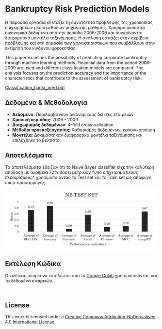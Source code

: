 # Bankruptcy Risk Prediction Models

Η παρούσα εργασία εξετάζει τη δυνατότητα πρόβλεψης της χρεοκοπίας επιχειρήσεων μέσω μεθόδων μηχανικής μάθησης. Χρησιμοποιούνται οικονομικά δεδομένα από την περίοδο 2006-2009 και συγκρίνονται διαφορετικά μοντέλα ταξινόμησης. Η ανάλυση εστιάζει στην ακρίβεια πρόβλεψης και στη σημασία των χαρακτηριστικών που συμβάλλουν στην εκτίμηση του κινδύνου χρεοκοπίας.

This paper examines the possibility of predicting corporate bankruptcy through machine learning methods. Financial data from the period 2006-2009 are used and different classification models are compared. The analysis focuses on the prediction accuracy and the importance of the characteristics that contribute to the assessment of bankruptcy risk.

[Classification_bankr_pred.pdf](Classification_bankr_pred.pdf)

## Δεδομένα & Μεθοδολογία
- **Δεδομένα**: Περιλαμβάνουν οικονομικούς δείκτες εταιρειών.
- **Χρονική περίοδος**: 2006 - 2009.
- **Διαχωρισμός δεδομένων**: 4-fold cross-validation.
- **Μέθοδοι προεπεξεργασίας**: Καθαρισμός δεδομένων, κανονικοποίηση.
- **Μοντέλα**: Δοκιμάστηκαν διαφορετικά μοντέλα ταξινόμησης και επιλέχθηκε το βέλτιστο.

## Αποτελέσματα
Τα αποτελέσματα έδειξαν ότι το Naive Bayes classifier είχε την καλύτερη απόδοση με ακρίβεια 72% βάσει μετρικών \**υπο επιχειρηματικούς περιορισμούς*\* χρησιμοποιόντας το Test set και το Train set ως αποφυγή υπερ-προσαρμογής.

![](img/nb.png)

## Εκτέλεση Κώδικα
Ο κώδικας μπορεί να εκτελεστεί από το [Google Colab](https://colab.research.google.com/) χρησιμοποιόντας και τα δεδομένα εταιρειών.


</br>

## License  
This work is licensed under a [Creative Commons Attribution-NoDerivatives 4.0 International License](https://creativecommons.org/licenses/by-nd/4.0/).

